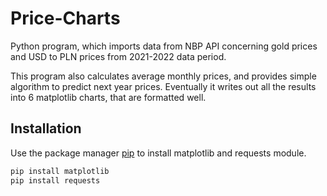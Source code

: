 # Price-Charts
Python program, which imports data from NBP API concerning gold prices and USD to PLN prices from 2021-2022 data period. 

This program also calculates average monthly prices, and provides simple algorithm to predict next year prices. 
Eventually it writes out all the results into 6 matplotlib charts, that are formatted well.

## Installation 

Use the package manager [pip](https://pip.pypa.io/en/stable/) to install matplotlib and requests module.

```bash
pip install matplotlib
pip install requests
```
